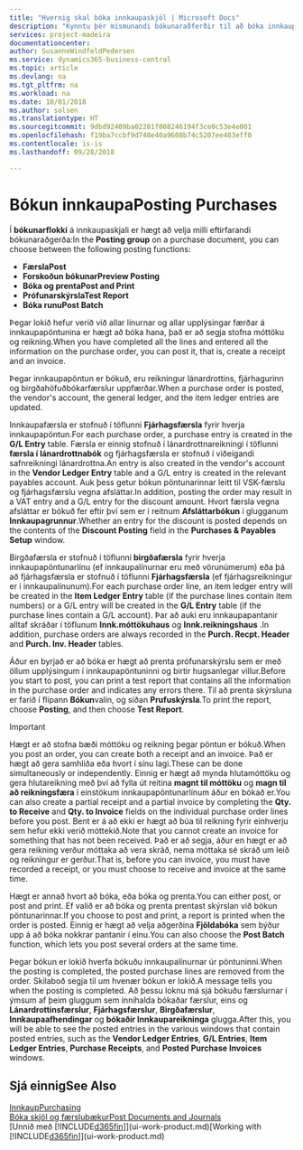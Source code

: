 ```yaml
---
title: "Hvernig skal bóka innkaupaskjöl | Microsoft Docs"
description: "Kynntu þér mismunandi bókunaraðferðir til að bóka innkaupaskjöl."
services: project-madeira
documentationcenter: 
author: SusanneWindfeldPedersen
ms.service: dynamics365-business-central
ms.topic: article
ms.devlang: na
ms.tgt_pltfrm: na
ms.workload: na
ms.date: 10/01/2018
ms.author: solsen
ms.translationtype: HT
ms.sourcegitcommit: 9dbd92409ba02281f008246194f3ce0c53e4e001
ms.openlocfilehash: f19ba7ccbf9d748e40a9608b74c5207ee483eff0
ms.contentlocale: is-is
ms.lasthandoff: 09/28/2018

---
```

# <a name="posting-purchases"></a><span data-ttu-id="c335b-103">Bókun innkaupa</span><span class="sxs-lookup"><span data-stu-id="c335b-103">Posting Purchases</span></span>
<span data-ttu-id="c335b-104">Í **bókunarflokki** á innkaupaskjali er hægt að velja milli eftirfarandi bókunaraðgerða:</span><span class="sxs-lookup"><span data-stu-id="c335b-104">In the **Posting group** on a purchase document, you can choose between the following posting functions:</span></span>

* <span data-ttu-id="c335b-105">**Færsla**</span><span class="sxs-lookup"><span data-stu-id="c335b-105">**Post**</span></span>
* <span data-ttu-id="c335b-106">**Forskoðun bókunar**</span><span class="sxs-lookup"><span data-stu-id="c335b-106">**Preview Posting**</span></span>
* <span data-ttu-id="c335b-107">**Bóka og prenta**</span><span class="sxs-lookup"><span data-stu-id="c335b-107">**Post and Print**</span></span>
* <span data-ttu-id="c335b-108">**Prófunarskýrsla**</span><span class="sxs-lookup"><span data-stu-id="c335b-108">**Test Report**</span></span>
* <span data-ttu-id="c335b-109">**Bóka runu**</span><span class="sxs-lookup"><span data-stu-id="c335b-109">**Post Batch**</span></span>

<span data-ttu-id="c335b-110">Þegar lokið hefur verið við allar línurnar og allar upplýsingar færðar á innkaupapöntunina er hægt að bóka hana, það er að segja stofna móttöku og reikning.</span><span class="sxs-lookup"><span data-stu-id="c335b-110">When you have completed all the lines and entered all the information on the purchase order, you can post it, that is, create a receipt and an invoice.</span></span>

<span data-ttu-id="c335b-111">Þegar innkaupapöntun er bókuð, eru reikningur lánardrottins, fjárhagurinn og birgðahöfuðbókarfærslur uppfærðar.</span><span class="sxs-lookup"><span data-stu-id="c335b-111">When a purchase order is posted, the vendor's account, the general ledger, and the item ledger entries are updated.</span></span>

<span data-ttu-id="c335b-112">Innkaupafærsla er stofnuð í töflunni  **Fjárhagsfærsla** fyrir hverja innkaupapöntun.</span><span class="sxs-lookup"><span data-stu-id="c335b-112">For each purchase order, a purchase entry is created in the **G/L Entry** table.</span></span> <span data-ttu-id="c335b-113">Færsla er einnig stofnuð í lánardrottnareikningi í töflunni **færsla í lánardrottnabók** og fjárhagsfærsla er stofnuð í viðeigandi safnreikningi lánardrottna.</span><span class="sxs-lookup"><span data-stu-id="c335b-113">An entry is also created in the vendor's account in the **Vendor Ledger Entry** table and a G/L entry is created in the relevant payables account.</span></span> <span data-ttu-id="c335b-114">Auk þess getur bókun pöntunarinnar leitt til VSK-færslu og fjárhagsfærslu vegna afsláttar.</span><span class="sxs-lookup"><span data-stu-id="c335b-114">In addition, posting the order may result in a VAT entry and a G/L entry for the discount amount.</span></span> <span data-ttu-id="c335b-115">Hvort færsla vegna afsláttar er bókuð fer eftir því sem er í reitnum **Afsláttarbókun** í glugganum **Innkaupagrunnur**.</span><span class="sxs-lookup"><span data-stu-id="c335b-115">Whether an entry for the discount is posted depends on the contents of the **Discount Posting** field in the **Purchases & Payables Setup** window.</span></span>

<span data-ttu-id="c335b-116">Birgðafærsla er stofnuð í töflunni  **birgðafærsla** fyrir hverja innkaupapöntunarlínu (ef innkaupalínurnar eru með vörunúmerum) eða þá að fjárhagsfærsla er stofnuð í töflunni **Fjárhagsfærsla** (ef fjárhagsreikningur er í innkaupalínunum).</span><span class="sxs-lookup"><span data-stu-id="c335b-116">For each purchase order line, an item ledger entry will be created in the **Item Ledger Entry** table (if the purchase lines contain item numbers) or a G/L entry will be created in the **G/L Entry** table (if the purchase lines contain a G/L account).</span></span> <span data-ttu-id="c335b-117">Þar að auki eru innkaupapantanir alltaf skráðar í töflunum **Innk.móttökuhaus** og **Innk.reikningshaus** .</span><span class="sxs-lookup"><span data-stu-id="c335b-117">In addition, purchase orders are always recorded in the **Purch. Recpt. Header** and **Purch. Inv. Header** tables.</span></span>

<span data-ttu-id="c335b-118">Áður en byrjað er að bóka er hægt að prenta prófunarskýrslu sem er með öllum upplýsingum í innkaupapöntuninni og birtir hugsanlegar villur.</span><span class="sxs-lookup"><span data-stu-id="c335b-118">Before you start to post, you can print a test report that contains all the information in the purchase order and indicates any errors there.</span></span> <span data-ttu-id="c335b-119">Til að prenta skýrsluna er farið í flipann **Bókun**valin, og síðan **Prufuskýrsla**.</span><span class="sxs-lookup"><span data-stu-id="c335b-119">To print the report, choose **Posting**, and then choose **Test Report**.</span></span>

> [!IMPORTANT]  
>   <span data-ttu-id="c335b-120">Hægt er að stofna bæði móttöku og reikning þegar pöntun er bókuð.</span><span class="sxs-lookup"><span data-stu-id="c335b-120">When you post an order, you can create both a receipt and an invoice.</span></span> <span data-ttu-id="c335b-121">Það er hægt að gera samhliða eða hvort í sínu lagi.</span><span class="sxs-lookup"><span data-stu-id="c335b-121">These can be done simultaneously or independently.</span></span> <span data-ttu-id="c335b-122">Einnig er hægt að mynda hlutamóttöku og gera hlutareikning með því að fylla út reitina **magnt til móttöku** og **magn til að reikningsfæra** í einstökum innkaupapöntunarlínum áður en bókað er.</span><span class="sxs-lookup"><span data-stu-id="c335b-122">You can also create a partial receipt and a partial invoice by completing the **Qty. to Receive** and **Qty. to Invoice** fields on the individual purchase order lines before you post.</span></span> <span data-ttu-id="c335b-123">Bent er á að ekki er hægt að búa til reikning fyrir einhverju sem hefur ekki verið móttekið.</span><span class="sxs-lookup"><span data-stu-id="c335b-123">Note that you cannot create an invoice for something that has not been received.</span></span> <span data-ttu-id="c335b-124">Það er að segja, áður en hægt er að gera reikning verður móttaka að vera skráð, nema móttaka sé skráð um leið og reikningur er gerður.</span><span class="sxs-lookup"><span data-stu-id="c335b-124">That is, before you can invoice, you must have recorded a receipt, or you must choose to receive and invoice at the same time.</span></span>

<span data-ttu-id="c335b-125">Hægt er annað hvort að bóka, eða bóka og prenta.</span><span class="sxs-lookup"><span data-stu-id="c335b-125">You can either post, or post and print.</span></span> <span data-ttu-id="c335b-126">Ef valið er að bóka og prenta prentast skýrslan við bókun pöntunarinnar.</span><span class="sxs-lookup"><span data-stu-id="c335b-126">If you choose to post and print, a report is printed when the order is posted.</span></span> <span data-ttu-id="c335b-127">Einnig er hægt að velja aðgerðina **Fjöldabóka** sem býður upp á að bóka nokkrar pantanir í einu.</span><span class="sxs-lookup"><span data-stu-id="c335b-127">You can also choose the **Post Batch** function, which lets you post several orders at the same time.</span></span>

<span data-ttu-id="c335b-128">Þegar bókun er lokið hverfa bókuðu innkaupalínurnar úr pöntuninni.</span><span class="sxs-lookup"><span data-stu-id="c335b-128">When the posting is completed, the posted purchase lines are removed from the order.</span></span> <span data-ttu-id="c335b-129">Skilaboð segja til um hvenær bókun er lokið.</span><span class="sxs-lookup"><span data-stu-id="c335b-129">A message tells you when the posting is completed.</span></span> <span data-ttu-id="c335b-130">Að þessu loknu má sjá bókuðu færslurnar í ýmsum af þeim gluggum sem innihalda bókaðar færslur, eins og **Lánardrottinsfærslur**, **Fjárhagsfærslur**, **Birgðafærslur**, **Innkaupaafhendingar** og **bókaðir Innkaupareikninga** glugga.</span><span class="sxs-lookup"><span data-stu-id="c335b-130">After this, you will be able to see the posted entries in the various windows that contain posted entries, such as the **Vendor Ledger Entries**, **G/L Entries**, **Item Ledger Entries**, **Purchase Receipts**, and **Posted Purchase Invoices** windows.</span></span>

## <a name="see-also"></a><span data-ttu-id="c335b-131">Sjá einnig</span><span class="sxs-lookup"><span data-stu-id="c335b-131">See Also</span></span>
[<span data-ttu-id="c335b-132">Innkaup</span><span class="sxs-lookup"><span data-stu-id="c335b-132">Purchasing</span></span>](purchasing-manage-purchasing.md)  
[<span data-ttu-id="c335b-133">Bóka skjöl og færslubækur</span><span class="sxs-lookup"><span data-stu-id="c335b-133">Post Documents and Journals</span></span>](ui-post-documents-journals.md)  
<span data-ttu-id="c335b-134">[Unnið með [!INCLUDE[d365fin](includes/d365fin_md.md)]](ui-work-product.md)</span><span class="sxs-lookup"><span data-stu-id="c335b-134">[Working with [!INCLUDE[d365fin](includes/d365fin_md.md)]](ui-work-product.md)</span></span>


